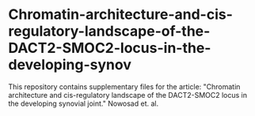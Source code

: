 # Chromatin-architecture-and-cis-regulatory-landscape-of-the-DACT2-SMOC2-locus-in-the-developing-synov
This repository contains supplementary files for the article: "Chromatin architecture and cis-regulatory landscape of the DACT2-SMOC2 locus in the developing synovial joint." Nowosad et. al.

